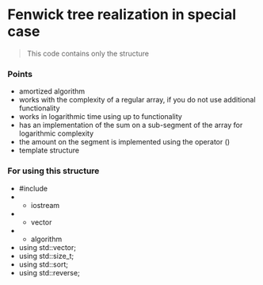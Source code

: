 # Fenwick tree realization in special case
> This code contains only the structure

### Points
- amortized algorithm
- works with the complexity of a regular array, if you do not use additional functionality
- works in logarithmic time using up to functionality
- has an implementation of the sum on a sub-segment of the array for logarithmic complexity
- the amount on the segment is implemented using the operator ()
- template structure

### For using this structure
- #include 
- - iostream
- - vector
- - algorithm
- using std::vector;
- using std::size_t;
- using std::sort;
- using std::reverse;
